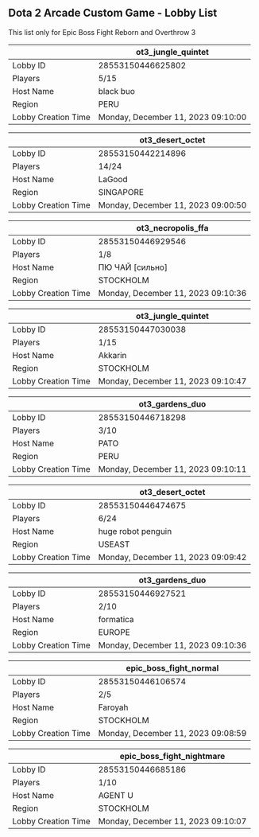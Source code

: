 ## Dota 2 Arcade Custom Game - Lobby List

This list only for Epic Boss Fight Reborn and Overthrow 3

|  | ot3_jungle_quintet |
| ------ | ------ |
| Lobby ID | 28553150446625802 |
| Players | 5/15 |
| Host Name | black buo |
| Region | PERU |
| Lobby Creation Time | Monday, December 11, 2023 09:10:00 |


|  | ot3_desert_octet |
| ------ | ------ |
| Lobby ID | 28553150442214896 |
| Players | 14/24 |
| Host Name | LaGood |
| Region | SINGAPORE |
| Lobby Creation Time | Monday, December 11, 2023 09:00:50 |


|  | ot3_necropolis_ffa |
| ------ | ------ |
| Lobby ID | 28553150446929546 |
| Players | 1/8 |
| Host Name | ПЮ ЧАЙ [сильно] |
| Region | STOCKHOLM |
| Lobby Creation Time | Monday, December 11, 2023 09:10:36 |


|  | ot3_jungle_quintet |
| ------ | ------ |
| Lobby ID | 28553150447030038 |
| Players | 1/15 |
| Host Name | Akkarin |
| Region | STOCKHOLM |
| Lobby Creation Time | Monday, December 11, 2023 09:10:47 |


|  | ot3_gardens_duo |
| ------ | ------ |
| Lobby ID | 28553150446718298 |
| Players | 3/10 |
| Host Name | PATO |
| Region | PERU |
| Lobby Creation Time | Monday, December 11, 2023 09:10:11 |


|  | ot3_desert_octet |
| ------ | ------ |
| Lobby ID | 28553150446474675 |
| Players | 6/24 |
| Host Name | huge robot penguin |
| Region | USEAST |
| Lobby Creation Time | Monday, December 11, 2023 09:09:42 |


|  | ot3_gardens_duo |
| ------ | ------ |
| Lobby ID | 28553150446927521 |
| Players | 2/10 |
| Host Name | formatica |
| Region | EUROPE |
| Lobby Creation Time | Monday, December 11, 2023 09:10:36 |


|  | epic_boss_fight_normal |
| ------ | ------ |
| Lobby ID | 28553150446106574 |
| Players | 2/5 |
| Host Name | Faroyah |
| Region | STOCKHOLM |
| Lobby Creation Time | Monday, December 11, 2023 09:08:59 |


|  | epic_boss_fight_nightmare |
| ------ | ------ |
| Lobby ID | 28553150446685186 |
| Players | 1/10 |
| Host Name | AGENT U |
| Region | STOCKHOLM |
| Lobby Creation Time | Monday, December 11, 2023 09:10:07 |


